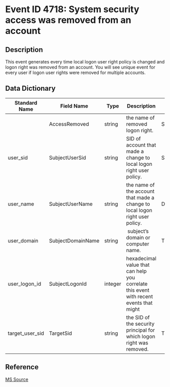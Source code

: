 # Event ID 4718: System security access was removed from an account

## Description

This event generates every time local logon user right policy is changed and logon right was removed from an account. You will see unique event for every user if logon user rights were removed for multiple accounts.

## Data Dictionary

|Standard Name|Field Name|Type|Description|Sample Value|
|----------------|----------------|----------------|----------------|----------------|
||AccessRemoved|string|the name of removed logon right.|SeChangeNotifyPrivilege|
|user_sid|SubjectUserSid|string|SID of account that made a change to local logon right user policy.|SYSTEM|
|user_name|SubjectUserName|string|the name of the account that made a change to local logon right user policy.|DC01$|
|user_domain|SubjectDomainName|string| subject’s domain or computer name.|THEDOMAIN|
|user_logon_id|SubjectLogonId|integer|hexadecimal value that can help you correlate this event with recent events that might ||contain the same Logon ID|0x3e7|
|target_user_sid|TargetSid|string|the SID of the security principal for which logon right was removed.|THEDOMAIN\AnotherUser|

## Reference

[MS Source](https://github.com/MicrosoftDocs/windows-itpro-docs/blob/master/windows/security/threat-protection/auditing/event-4718.md)